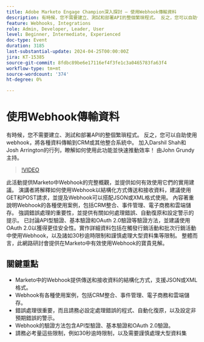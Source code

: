 ```yaml
---
title: Adobe Marketo Engage Champion深入探討 — 使用Webhook傳輸資料
description: 有時候，您不需要建立、測試和部署API的整個繁瑣程式。 反之，您可以自助使用webhook，將各種資料傳輸到CRM或其他整合系統中。 加入Darshil Shah和Josh Arrington的行列，瞭解如何使用此功能並快速推動效率！ 由John Grundy主持。
feature: Webhooks, Integrations
role: Admin, Developer, Leader, User
level: Beginner, Intermediate, Experienced
doc-type: Event
duration: 3185
last-substantial-update: 2024-04-25T00:00:00Z
jira: KT-15385
source-git-commit: 8fdbc89be6e17116ef4f3fe1c3a0465783fa63f4
workflow-type: tm+mt
source-wordcount: '374'
ht-degree: 0%

---
```



# 使用Webhook傳輸資料

有時候，您不需要建立、測試和部署API的整個繁瑣程式。 反之，您可以自助使用webhook，將各種資料傳輸到CRM或其他整合系統中。 加入Darshil Shah和Josh Arrington的行列，瞭解如何使用此功能並快速推動效率！ 由John Grundy主持。

>[!VIDEO](https://video.tv.adobe.com/v/3428687/?learn=on)

此活動提供Marketo中Webhook的完整概觀，並提供如何有效使用它們的實用建議。 演講者將解釋如何使用Webhook以結構化方式傳送和接收資料，建議使用GET和POST請求，並提及Webhook可以搭配JSON或XML格式使用。 內容著重說明Webhook的各種使用案例，包括CRM整合、事件管理、電子商務和雲端儲存。 強調錯誤處理的重要性，並提供有關如何處理錯誤、自動復原和設定警示的提示。 已討論API型驗證、基本驗證和OAuth 2.0驗證等驗證方法，並建議使用OAuth 2.0以獲得更佳安全性。實作詳細資料包括在觸發行銷活動和批次行銷活動中使用Webhook，以及諸如30秒逾時限制和謹慎處理大型資料集等限制。 整體而言，此網路研討會提供在Marketo中有效使用Webhook的寶貴見解。

## 關鍵重點

* Marketo中的Webhook提供傳送和接收資料的結構化方式，支援JSON或XML格式。
* Webhook有各種使用案例，包括CRM整合、事件管理、電子商務和雲端儲存。
* 錯誤處理很重要，而且請務必設定處理錯誤的程式、自動化復原，以及設定非預期錯誤的警示。
* Webhook的驗證方法包含API型驗證、基本驗證和OAuth 2.0驗證。
* 請務必考量這些限制，例如30秒逾時限制，以及需要謹慎處理大型資料集